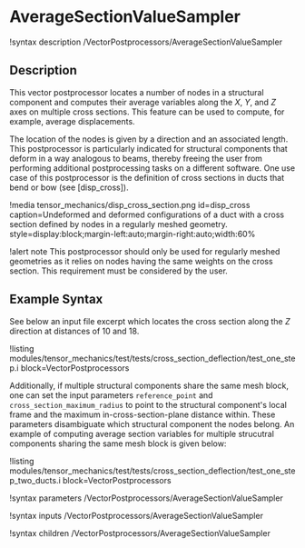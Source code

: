# AverageSectionValueSampler

!syntax description /VectorPostprocessors/AverageSectionValueSampler

## Description

This vector postprocessor locates a number of nodes in a structural component and computes their average
variables along the $X$, $Y$, and $Z$ axes on multiple cross sections. This feature can be used to compute,
for example, average displacements.

The location of the nodes is given by a direction and an
associated length. This postprocessor is particularly indicated for structural components that deform in
a way analogous to beams, thereby freeing the user from performing additional postprocessing tasks on a
different software. One use case of this postprocessor is the definition of cross sections in ducts that
bend or bow (see [disp_cross]).

!media tensor_mechanics/disp_cross_section.png
    id=disp_cross
    caption=Undeformed and deformed configurations of a duct with a cross section defined by
    nodes in a regularly meshed geometry.
    style=display:block;margin-left:auto;margin-right:auto;width:60%

!alert note
This postprocessor should only be used for regularly meshed geometries as it relies on nodes having the
same weights on the cross section. This requirement must be considered by the user.

## Example Syntax

See below an input file excerpt which locates the cross section along the $Z$ direction at distances of 10 and 18.

!listing modules/tensor_mechanics/test/tests/cross_section_deflection/test_one_step.i block=VectorPostprocessors

Additionally, if multiple structural components share the same mesh block, one can set the input parameters
`reference_point` and `cross_section_maximum_radius` to point to the structural component's local frame
and the maximum in-cross-section-plane distance within. These parameters disambiguate which structural
component the nodes belong. An example of computing average section variables for multiple strucutral
components sharing the same mesh block is given below:

!listing modules/tensor_mechanics/test/tests/cross_section_deflection/test_one_step_two_ducts.i block=VectorPostprocessors

!syntax parameters /VectorPostprocessors/AverageSectionValueSampler

!syntax inputs /VectorPostprocessors/AverageSectionValueSampler

!syntax children /VectorPostprocessors/AverageSectionValueSampler
